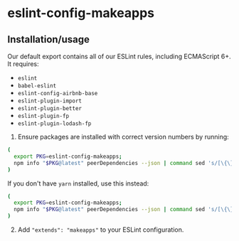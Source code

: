 # eslint-config-makeapps

## Installation/usage
Our default export contains all of our ESLint rules, including ECMAScript 6+. It requires:
* `eslint`
* `babel-eslint`
* `eslint-config-airbnb-base`
* `eslint-plugin-import`
* `eslint-plugin-better`
* `eslint-plugin-fp`
* `eslint-plugin-lodash-fp`

1. Ensure packages are installed with correct version numbers by running:
  ```sh
  (
    export PKG=eslint-config-makeapps;
    npm info "$PKG@latest" peerDependencies --json | command sed 's/[\{\},]//g ; s/: /@/g' | xargs yarn add --dev "$PKG@latest"
  )
  ```

  If you don't have `yarn` installed, use this instead:
  ```sh
  (
    export PKG=eslint-config-makeapps;
    npm info "$PKG@latest" peerDependencies --json | command sed 's/[\{\},]//g ; s/: /@/g' | xargs npm i --save-dev "$PKG@latest"
  )
  ```

2. Add `"extends": "makeapps"` to your ESLint configuration.